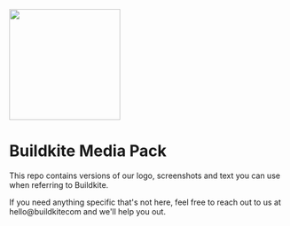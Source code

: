 <img src="https://github.com/buildkite/media/blob/master/marks/Buildkite%20-%20Mark%20-%20colour.png?raw=true)" width=200 />

# Buildkite Media Pack

This repo contains versions of our logo, screenshots and text you can use when referring to Buildkite.

If you need anything specific that's not here, feel free to reach out to us at hello@buildkitecom and we'll help you out.
